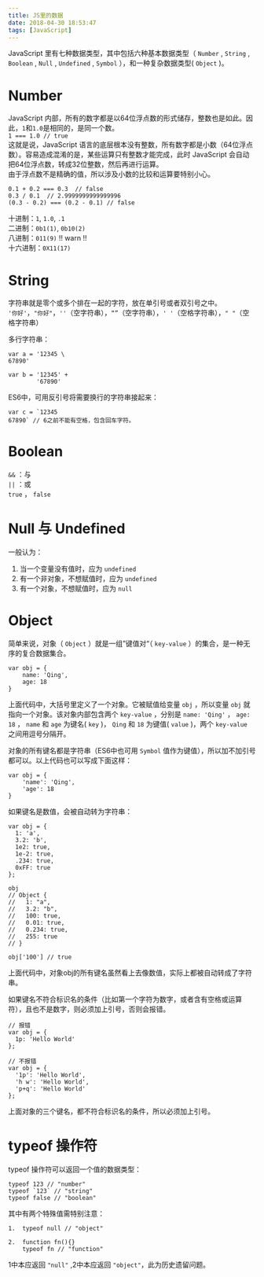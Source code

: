 ```yaml
---
title: JS里的数据
date: 2018-04-30 18:53:47
tags: [JavaScript] 
---
```

JavaScript 里有七种数据类型，其中包括六种基本数据类型（ `Number` , `String` , `Boolean` , `Null` , `Undefined` , `Symbol` ），和一种复杂数据类型( `Object` )。
<!-- more -->
# Number
JavaScript 内部，所有的数字都是以64位浮点数的形式储存，整数也是如此。因此，`1`和`1.0`是相同的，是同一个数。  
`1 === 1.0 // true`  
这就是说，JavaScript 语言的底层根本没有整数，所有数字都是小数（64位浮点数）。容易造成混淆的是，某些运算只有整数才能完成，此时 JavaScript 会自动把64位浮点数，转成32位整数，然后再进行运算。  
由于浮点数不是精确的值，所以涉及小数的比较和运算要特别小心。
```  
0.1 + 0.2 === 0.3  // false
0.3 / 0.1  // 2.9999999999999996
(0.3 - 0.2) === (0.2 - 0.1) // false
```

十进制：`1`, `1.0`, `.1`  
二进制：`0b1(1)`, `0b10(2)`  
八进制：`011(9)`  !! warn !!  
十六进制：`0X11(17)`  

# String
字符串就是零个或多个排在一起的字符，放在单引号或者双引号之中。  
`'你好'`，`"你好"`，`''`（空字符串），`“”`（空字符串），`' '`（空格字符串），`" "`（空格字符串）  

多行字符串：  
```
var a = '12345 \
67890'

var b = '12345' + 
        '67890'
```

ES6中，可用反引号将需要换行的字符串接起来：
```
var c = `12345
67890` // 6之前不能有空格，包含回车字符。
```

# Boolean
`&&` ：与  
`||` ：或  
`true` ， `false`  

# Null 与 Undefined
一般认为：  
1. 当一个变量没有值时，应为 `undefined`
2. 有一个非对象，不想赋值时，应为 `undefined`
3. 有一个对象，不想赋值时，应为 `null`  

# Object
简单来说，对象（ `Object` ）就是一组”键值对“（ `key-value` ）的集合，是一种无序的复合数据集合。  
```
var obj = {
    name: 'Qing',
    age: 18
}
```
上面代码中，大括号里定义了一个对象。它被赋值给变量 `obj` ，所以变量 `obj` 就指向一个对象。该对象内部包含两个 `key-value` ，分别是 `name: 'Qing'` ， `age: 18` ， `name` 和 `age` 为键名( `key` )， `Qing` 和 `18` 为键值( `value` )，两个 `key-value` 之间用逗号分隔开。   

对象的所有键名都是字符串（ES6中也可用 `Symbol` 值作为键值），所以加不加引号都可以。以上代码也可以写成下面这样：
```
var obj = {
    'name': 'Qing',
    'age': 18
}
```
如果键名是数值，会被自动转为字符串：
```
var obj = {
  1: 'a',
  3.2: 'b',
  1e2: true,
  1e-2: true,
  .234: true,
  0xFF: true
};

obj
// Object {
//   1: "a",
//   3.2: "b",
//   100: true,
//   0.01: true,
//   0.234: true,
//   255: true
// }

obj['100'] // true
```
上面代码中，对象obj的所有键名虽然看上去像数值，实际上都被自动转成了字符串。

如果键名不符合标识名的条件（比如第一个字符为数字，或者含有空格或运算符），且也不是数字，则必须加上引号，否则会报错。
```
// 报错
var obj = {
  1p: 'Hello World'
};

// 不报错
var obj = {
  '1p': 'Hello World',
  'h w': 'Hello World',
  'p+q': 'Hello World'
};
```
上面对象的三个键名，都不符合标识名的条件，所以必须加上引号。

# typeof 操作符
typeof 操作符可以返回一个值的数据类型：
```
typeof 123 // "number"
typeof `123` // "string"
typeof false // "boolean"
```

其中有两个特殊值需特别注意：
```
1.  typeof null // "object"

2.  function fn(){}
    typeof fn // "function"
```
1中本应返回 `"null"` ,2中本应返回 `"object"`，此为历史遗留问题。